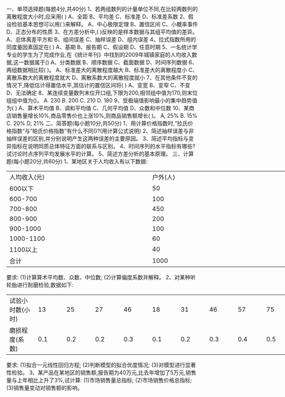 一、单项选择题(每题4分,共40分)
 1、若两组数列的计量单位不同,在比较两数列的离散程度大小时,应采用(     )
 A、全距
 B、平均差
 C、标准差
 D、标准差系数
 2、假设检验基本思想可以用(    )来解释。
 A、中心极限定理
 B、置信区间
 C、小概率事件
 D、正态分布的性质
 3、在方差分析中,(       )反映的是样本数据与其组平均值的差异。
 A、总体离差平方和
 B、组间误差
 C、抽样误差
 D、组内误差
 4、拉式指数所用的同度量因素固定在(      )
 A、基期
 B、报告期
 C、假设期
 D、任意时期
 5、一名统计学专业的学生为了完成作业,在《统计年刊》中找到的2009年城镇家庭的人均收入数据,这一数据属于()
 A、分类数据
 B、顺序数据
 C、截面数据
 D、时间序列数据
 6、两组数据相比较(      )。
 A、标准差大的离散程度越大
 B、标准差大的离散程度小
 C、离散系数大的离散程度就大
 D、离散系数大的离散程度就小
 7、在其他条件不变的情况下,降低估计得置信水平,其估计的置信区间将(    )
 A、变宽
 B、变窄
 C、不变
 D、无法确定
 8、某连续变量数列末位开口组,下限为200,相邻组中值为170,则末位组组中值为()。
  A. 230
  B. 200
  C. 210
  D. 180
 9、受极端值影响最小的集中趋势值为(     )
 A、算术平均值
 B、调和平均值
 C、几何平均值
 D、众数和中位数
 10、某商店销售量增长10%,商品零售价也上涨10%,则商品销售额增长(     )。
  A, 25%
  B. 15%
  C. 20%
  D, 21%
 二、简答题(每小题10分,共50分)
 1、用计算价格指数时,“拉氏价格指数“与”帕氏价格指数”有什么不同()?(用计算公式说明)
 2、简述抽样误差与非抽样误差的区别,并分别说明产生这两种误差的主要原因。
 3、简述平均指标与变异指标在说明同质总体特征方面的联系与区别。
 4、时间序列的水平指标有哪些?试讨论时点序列平均发展水平的计算。
 5、简述方差分析的基本原理。
 三、计算题(每小题20分,共60分)
 1、某地区关于人均收入有以下数据:
 <table data-lake-id="xfILl" id="xfILl" width-mode="contain" class="lake-table" style="width: 750px"><colgroup><col width="375"><col width="375"></colgroup><tbody><tr data-lake-id="u1a237ec8" id="u1a237ec8"><td data-lake-id="u88d09a2e" id="u88d09a2e">人均收入(元)
 </td><td data-lake-id="u04e236bf" id="u04e236bf">户外(人)
 </td></tr><tr data-lake-id="ua150cfb2" id="ua150cfb2"><td data-lake-id="u44cc009c" id="u44cc009c">600以下
 </td><td data-lake-id="u6a7adca8" id="u6a7adca8"> 50
 </td></tr><tr data-lake-id="u41ab730e" id="u41ab730e"><td data-lake-id="udcafa2d5" id="udcafa2d5"> 600-700
 </td><td data-lake-id="uc10edb2b" id="uc10edb2b">100
 </td></tr><tr data-lake-id="u7c417926" id="u7c417926"><td data-lake-id="ud9ae7f1c" id="ud9ae7f1c"> 700-800
 </td><td data-lake-id="ufb987f8b" id="ufb987f8b">450
 </td></tr><tr data-lake-id="ua3dc3387" id="ua3dc3387"><td data-lake-id="u15cfc462" id="u15cfc462"> 800-900
 </td><td data-lake-id="ude892996" id="ude892996">200
 </td></tr><tr data-lake-id="u4d4c8cf9" id="u4d4c8cf9"><td data-lake-id="ud66a431d" id="ud66a431d"> 900-1000
 </td><td data-lake-id="uf0d71c84" id="uf0d71c84">100
 </td></tr><tr data-lake-id="u06f5e8b2" id="u06f5e8b2"><td data-lake-id="u6d6cf083" id="u6d6cf083"> 1000-1100
 </td><td data-lake-id="u30f24af2" id="u30f24af2">60
 </td></tr><tr data-lake-id="u074e2884" id="u074e2884"><td data-lake-id="u769bcb64" id="u769bcb64">1100以上
 </td><td data-lake-id="u007f1a2e" id="u007f1a2e">40
 </td></tr><tr data-lake-id="ub778a470" id="ub778a470"><td data-lake-id="uca9f3fba" id="uca9f3fba">合计
 </td><td data-lake-id="u7d7494b4" id="u7d7494b4">1000
 </td></tr></tbody></table>要求:
 (1)计算算术平均数、众数、中位数;
 (2)计算偏度系数并解释。
 2、对某种听轮胎进行耐磨检验,数据如下:
 <table data-lake-id="DLfQx" id="DLfQx" width-mode="contain" class="lake-table" style="width: 825px"><colgroup><col width="75"><col width="75"><col width="75"><col width="75"><col width="75"><col width="75"><col width="75"><col width="75"><col width="75"><col width="75"><col width="75"></colgroup><tbody><tr data-lake-id="ubca5a451" id="ubca5a451"><td data-lake-id="u5bd539e4" id="u5bd539e4" style="vertical-align: middle">试验小时数(小时)
 </td><td data-lake-id="u7ec8552e" id="u7ec8552e" style="vertical-align: middle">13
 </td><td data-lake-id="ud1e54943" id="ud1e54943" style="vertical-align: middle">25
 </td><td data-lake-id="uca17f948" id="uca17f948" style="vertical-align: middle">27
 </td><td data-lake-id="u58f9c329" id="u58f9c329" style="vertical-align: middle">46
 </td><td data-lake-id="ufa5429b7" id="ufa5429b7" style="vertical-align: middle">18
 </td><td data-lake-id="u2e80430f" id="u2e80430f" style="vertical-align: middle">31
 </td><td data-lake-id="ucbdf73f1" id="ucbdf73f1" style="vertical-align: middle">46
 </td><td data-lake-id="u22ef05e8" id="u22ef05e8" style="vertical-align: middle">57
 </td><td data-lake-id="ud24925e3" id="ud24925e3" style="vertical-align: middle">75
 </td><td data-lake-id="u0f1a5a57" id="u0f1a5a57" style="vertical-align: middle">87
 </td></tr><tr data-lake-id="ue66bbf9f" id="ue66bbf9f"><td data-lake-id="ud7683dab" id="ud7683dab" style="vertical-align: middle">磨损程度(系数)
 </td><td data-lake-id="u676f256d" id="u676f256d" style="vertical-align: middle">0.1
 </td><td data-lake-id="u6d9298d1" id="u6d9298d1" style="vertical-align: middle">0.2
 </td><td data-lake-id="u502d30ed" id="u502d30ed" style="vertical-align: middle">0.2
 </td><td data-lake-id="u67480d1d" id="u67480d1d" style="vertical-align: middle">0.3
 </td><td data-lake-id="u8d1f5904" id="u8d1f5904" style="vertical-align: middle">0.1
 </td><td data-lake-id="udc2f8078" id="udc2f8078" style="vertical-align: middle">0.2
 </td><td data-lake-id="ube8152ce" id="ube8152ce" style="vertical-align: middle">0.3
 </td><td data-lake-id="ub176332c" id="ub176332c" style="vertical-align: middle">0.4
 </td><td data-lake-id="u28aa293e" id="u28aa293e" style="vertical-align: middle">0.5
 </td><td data-lake-id="u5d0fb2fe" id="u5d0fb2fe" style="vertical-align: middle">0.6
 </td></tr></tbody></table>要求:
 (1)拟合一元线性回归方程;
 (2)判断模型的拟合优度情况;
 (3)对模型进行显著性检验。
 3、某产品在某地区的销售额,报告期为40万元,比去年增加了5万元,销售量与上年相比上升了3%,试计算:
 (1)市场销售量总指标;
 (2)市场销售价格总指标;
 (3)销售量变动对销售额的影响。
  
 ​

 